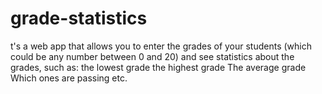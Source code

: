 # grade-statistics
t's a web app that allows you to enter the grades of your students (which could be any number between 0 and 20) and see statistics about the grades, such as:  the lowest grade the highest grade The average grade Which ones are passing etc. 

